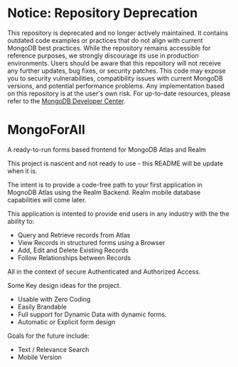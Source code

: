# Notice: Repository Deprecation
This repository is deprecated and no longer actively maintained. It contains outdated code examples or practices that do not align with current MongoDB best practices. While the repository remains accessible for reference purposes, we strongly discourage its use in production environments.
Users should be aware that this repository will not receive any further updates, bug fixes, or security patches. This code may expose you to security vulnerabilities, compatibility issues with current MongoDB versions, and potential performance problems. Any implementation based on this repository is at the user's own risk.
For up-to-date resources, please refer to the [MongoDB Developer Center](https://mongodb.com/developer).

# MongoForAll
A ready-to-run forms based frontend for MongoDB Atlas and Realm

This project is nascent and not ready to use - this README will be update when it is.

The intent is to provide a code-free path to your first application in MognoDB Atlas using the Realm Backend.
Realm mobile database capabilities will come later.

This application is intented to provide end users in any industry with the the ability to:

  * Query and Retrieve records from Atlas
  * View Records in structured forms using a Browser
  * Add, Edit and Delete Existing Records
  * Follow Relationships between Records

All in the context of secure Authenticated and Authorized Access.

Some Key design ideas for the project.

* Usable with Zero Coding
* Easily Brandable
* Full support for Dynamic Data with dynamic forms.
* Automatic or Explicit form design


Goals for the future include:

* Text / Relevance Search
* Mobile Version
  
